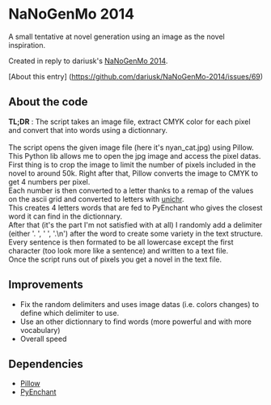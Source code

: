 NaNoGenMo 2014
==============
A small tentative at novel generation using an image as the novel inspiration.

Created in reply to dariusk's [NaNoGenMo 2014](https://github.com/dariusk/NaNoGenMo-2014).

[About this entry] (https://github.com/dariusk/NaNoGenMo-2014/issues/69)

About the code
---

**TL;DR** : The script takes an image file, extract CMYK color for each pixel and convert that into words using a dictionnary.  
&nbsp;  
The script opens the given image file (here it's nyan_cat.jpg) using Pillow. This Python lib allows me to open the jpg image and access the pixel datas.  
First thing is to crop the image to limit the number of pixels included in the novel to around 50k. Right after that, Pillow converts the image to CMYK to get 4 numbers per pixel.  
Each number is then converted to a letter thanks to a remap of the values on the ascii grid and converted to letters with [unichr](https://docs.python.org/2/library/functions.html#unichr).  
This creates 4 letters words that are fed to PyEnchant who gives the closest word it can find in the dictionnary.  
After that (it's the part I'm not satisfied with at all) I randomly add a delimiter (either '. ', ' ', '.\n') after the word to create some variety in the text structure.  
Every sentence is then formated to be all lowercase except the first character (too look more like a sentence) and written to a text file.  
Once the script runs out of pixels you get a novel in the text file.  

Improvements
----
* Fix the random delimiters and uses image datas (i.e. colors changes) to define which delimiter to use.
* Use an other dictionnary to find words  (more powerful and with more vocabulary)
* Overall speed


Dependencies
---
* [Pillow](https://pillow.readthedocs.org/)
* [PyEnchant](http://pythonhosted.org/pyenchant/)
